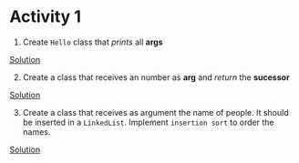 # Activity 1

1. Create `Hello` class that *prints* all **args**


[Solution](./Hello.java)


2. Create a class that receives an number as **arg** and *return* the **sucessor**

[Solution](./Successor.java)

3. Create a class that receives as argument the name of people. It should be inserted in a `LinkedList`. Implement `insertion sort` to order the names.

[Solution](./NameList.java)